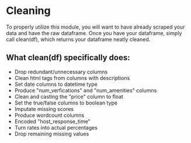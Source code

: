 # Cleaning

To properly utilize this module, you will want to have already scraped your data and have the raw dataframe. Once you have your dataframe, simply call clean(df), which returns your dataframe neatly cleaned.

## What clean(df) specifically does:
  - Drop redundant/unnecessary columns
  - Clean html tags from columns with descriptions
  - Set date columns to datetime type
  - Produce "num_verfications" and "num_amenities" columns
  - Clean and casting the "price" column to float
  - Set the true/false columns to boolean type
  - Imputate missing scores
  - Produce wordcount columns
  - Encoded "host_response_time"
  - Turn rates into actual percentages
  - Drop remaining missing values